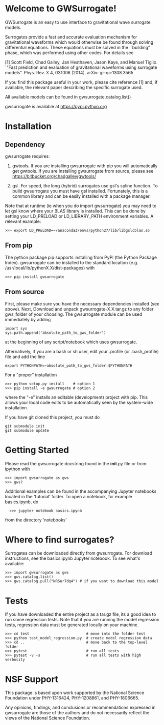 # Welcome to GWSurrogate! #

GWSurrogate is an easy to use interface to gravitational wave surrogate models.

Surrogates provide a fast and accurate evaluation mechanism for gravitational
waveforms which would otherwise be found through solving differential 
equations. These equations must be solved in the ``building" phase, which 
was performed using other codes. For details see

[1] Scott Field, Chad Galley, Jan Hesthaven, Jason Kaye, and Manuel Tiglio. 
`"Fast prediction and evaluation of gravitational waveforms using surrogate 
models". Phys. Rev. X 4, 031006 (2014). arXiv: gr-qc:1308.3565

If you find this package useful in your work, please cite reference [1] and, 
if available, the relevant paper describing the specific surrogate used. 

All available models can be found in gwsurrogate.catalog.list()

gwsurrogate is available at https://pypi.python.org

# Installation #

## Dependency ##

gwsurrogate requires:

1)  gwtools. If you are installing gwsurrogate with pip you
will automatically get gwtools. If you are installing gwsurrogate from 
source, please see https://bitbucket.org/chadgalley/gwtools/

2) gsl. For speed, the long (hybrid) surrogates use gsl's spline function. 
To build gwsurrogate you must have gsl installed. Fortunately, this is a
common library and can be easily installed with a package manager. 

Note that at runtime (ie when you do import gwsurrogate) you may need to let
gsl know where your BLAS library is installed. This can be done by setting
your LD_PRELOAD or LD_LIBRARY_PATH environment variables. A relevant example:

```
>>> export LD_PRELOAD=~/anaconda3/envs/python27/lib/libgslcblas.so
```

## From pip ##

The python package pip supports installing from PyPI (the Python Package 
Index). gwsurrogate can be installed to the standard location 
(e.g. /usr/local/lib/pythonX.X/dist-packages) with

```
>>> pip install gwsurrogate
```

## From source ##

First, please make sure you have the necessary dependencies
installed (see above). Next, Download and unpack gwsurrogate-X.X.tar.gz
to any folder gws_folder of your choosing. The gwsurrogate module can
be used immediately by adding

```
import sys
sys.path.append('absolute_path_to_gws_folder')
```

at the beginning of any script/notebook which uses gwsurrogate. 

Alternatively, if you are a bash or sh user, edit your .profile 
(or .bash_profile) file and add the line

```
export PYTHONPATH=~absolute_path_to_gws_folder:$PYTHONPATH
```

For a "proper" installation

```
>>> python setup.py install    # option 1
>>> pip install -e gwsurrogate # option 2
```

where the "-e" installs an editable (development) project with pip. This allows
your local code edits to be automatically seen by the system-wide installation.

If you have git cloned this project, you must do

```
git submodule init
git submodule update
```

# Getting Started #

Please read the gwsurrogate docstring found in the __init__.py file
or from ipython with

```
>>> import gwsurrogate as gws
>>> gws?
```

Additional examples can be found in the accompanying Jupyter notebooks
located in the 'tutorial' folder. To open a notebook, for example
basics.ipynb, do

```
  >>> jupyter notebook basics.ipynb
```
from the directory 'notebooks'


# Where to find surrogates? #

Surrogates can be downloaded directly from gwsurrogate. For download 
instructions, see the basics.ipynb Jupyter notebook. To see what's available:

```
>>> import gwsurrogate as gws
>>> gws.catalog.list()
>>> gws.catalog.pull("NRSur7dq4") # if you want to download this model
```


# Tests #

If you have downloaded the entire project as a tar.gz file, its a good idea
to run some regression tests. Note that if you are running the model regression
tests, regression data must be generated locally on your machine.


```
>>> cd test                          # move into the folder test
>>> python test_model_regression.py  # create model regression data
>>> cd ..                            # move back to the top-level folder
>>> pytest                           # run all tests
>>> pytest -v -s                     # run all tests with high verbosity
```

# NSF Support #

This package is based upon work supported by the National Science Foundation 
under PHY-1316424, PHY-1208861, and PHY-1806665.

Any opinions, findings, and conclusions or recommendations expressed in 
gwsurrogate are those of the authors and do not necessarily reflect the 
views of the National Science Foundation.
